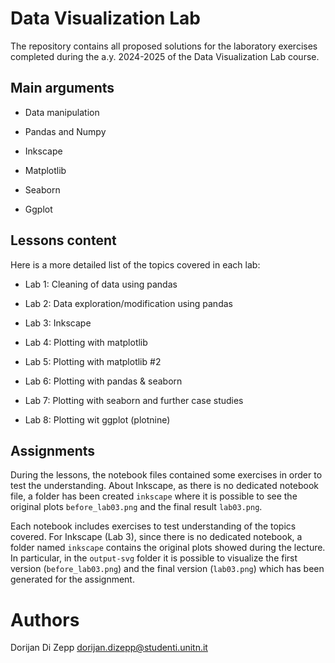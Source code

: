 # Data Visualization Lab

The repository contains all proposed solutions for the laboratory exercises completed during the a.y. 2024-2025 of the Data Visualization Lab course.

## Main arguments

- Data manipulation

- Pandas and Numpy

- Inkscape

- Matplotlib

- Seaborn

- Ggplot

## Lessons content

Here is a more detailed list of the topics covered in each lab:

- Lab 1: Cleaning of data using pandas

- Lab 2: Data exploration/modification using pandas

- Lab 3: Inkscape

- Lab 4: Plotting with matplotlib

- Lab 5: Plotting with matplotlib #2

- Lab 6: Plotting with pandas & seaborn

- Lab 7: Plotting with seaborn and further case studies

- Lab 8: Plotting wit ggplot (plotnine)

## Assignments

During the lessons, the notebook files contained some exercises in order to test the understanding. 
About Inkscape, as there is no dedicated notebook file, a folder has been created `inkscape` where it is possible to see
the original plots `before_lab03.png` and the final result `lab03.png`.

Each notebook includes exercises to test understanding of the topics covered.
For Inkscape (Lab 3), since there is no dedicated notebook, a folder named `inkscape` contains the original plots showed during the lecture.
In particular, in the `output-svg` folder it is possible to visualize the first version (`before_lab03.png`) and the final version (`lab03.png`) which has been generated for the assignment.

# Authors

Dorijan Di Zepp dorijan.dizepp@studenti.unitn.it